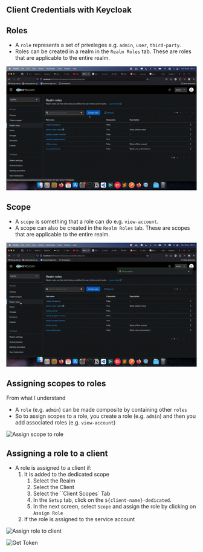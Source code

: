 ## Client Credentials with Keycloak

## Roles

- A `role` represents a set of priveleges e.g. `admin`, `user`, `third-party`.
- Roles can be created in a realm in the `Realm Roles` tab. These are roles that are applicable to the entire realm.

![Create Role](./media/create-role.gif)

## Scope

- A `scope` is something that a role can do e.g. `view-account`.
- A scope can also be created in the `Realm Roles` tab. These are scopes that are applicable to the entire realm.


![Create Scope](./media/create-scope.gif)

## Assigning scopes to roles

From what I understand
- A `role` (e.g. `admin`) can be made composite by containing other `roles` 
- So to assign scopes to a role, you create a role (e.g. `admin`) and then you add associated roles (e.g. `view-account`)

![Assign scope to role](./media/assign-scope-to-role.gif)

## Assigning a role to a client

- A role is assigned to a client if:
    1. It is added to the dedicated scope
        1. Select the Realm
        1. Select the Client
        1. Select the ``Client Scopes` Tab
        1. In the `Setup` tab, click on the `${client-name}-dedicated`.
        1. In the next screen, select `Scope` and assign the role by clicking on `Assign Role`
    2. If the role is assigned to the service account

![Assign role to client](./media/assign-role-to-client.gif)

![Get Token](./media/get-the-token.gif)